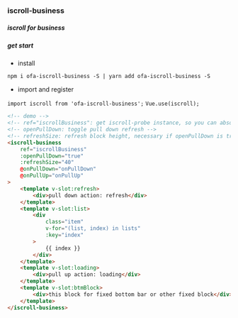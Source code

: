 ### iscroll-business

##### iscroll for business

##### get start

- install

`npm i ofa-iscroll-business -S | yarn add ofa-iscroll-business -S`

- import and register

`import iscroll from 'ofa-iscroll-business';`
`Vue.use(iscroll);`

```html
<!-- demo -->
<!-- ref="iscrollBusiness": get iscroll-probe instance, so you can absolute control -->
<!-- openPullDown: toggle pull down refresh -->
<!-- refreshSize: refresh block height, necessary if openPullDown is true -->
<iscroll-business
    ref="iscrollBusiness"
    :openPullDown="true"
    :refreshSize="40"
    @onPullDown="onPullDown"
    @onPullUp="onPullUp"
>
    <template v-slot:refresh>
        <div>pull down action: refresh</div>
    </template>
    <template v-slot:list>
        <div
            class="item"
            v-for="(list, index) in lists"
            :key="index"
        >
            {{ index }}
        </div>
    </template>
    <template v-slot:loading>
        <div>pull up action: loading</div>
    </template>
    <template v-slot:btmBlock>
        <div>this block for fixed bottom bar or other fixed block</div>
    </template>
</iscroll-business>
```